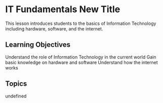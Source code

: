 # IT Fundamentals New Title

This lesson introduces students to the basics of Information Technology including hardware, software, and the internet.

## Learning Objectives
Understand the role of Information Technology in the current world
Gain basic knowledge on hardware and software
Understand how the internet works

## Topics
undefined
